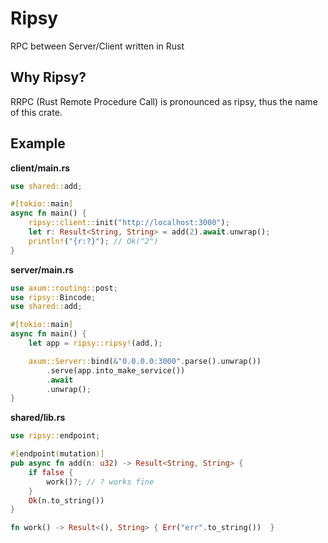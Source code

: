 # Ripsy

RPC between Server/Client written in Rust

## Why Ripsy?

RRPC (Rust Remote Procedure Call) is pronounced as ripsy, thus the name of this crate.

## Example

**client/main.rs**
```rust
use shared::add;

#[tokio::main]
async fn main() {
    ripsy::client::init("http://localhost:3000");
    let r: Result<String, String> = add(2).await.unwrap();
    println!("{r:?}"); // Ok("2")
}
```

**server/main.rs**
```rust
use axum::routing::post;
use ripsy::Bincode;
use shared::add;

#[tokio::main]
async fn main() {
    let app = ripsy::ripsy!(add,);

    axum::Server::bind(&"0.0.0.0:3000".parse().unwrap())
        .serve(app.into_make_service())
        .await
        .unwrap();
}
```

**shared/lib.rs**
```rust
use ripsy::endpoint;

#[endpoint(mutation)]
pub async fn add(n: u32) -> Result<String, String> {
    if false {
        work()?; // ? works fine
    }
    Ok(n.to_string())
}

fn work() -> Result<(), String> { Err("err".to_string())  }
```

